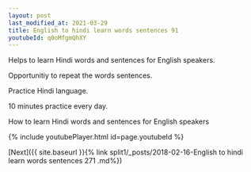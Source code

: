 ```yaml
---
layout: post
last_modified_at: 2021-03-29
title: English to hindi learn words sentences 91 
youtubeId: q0oMfgmQhXY
---
```

 
 
Helps to learn Hindi words and sentences for English speakers.

Opportunitiy to repeat the words sentences. 

Practice Hindi language. 
 
10 minutes practice every day. 
 
How to learn Hindi words and sentences for English speakers 
 
{% include youtubePlayer.html id=page.youtubeId %}
 
 
[Next]({{ site.baseurl }}{% link  split1/_posts/2018-02-16-English to hindi learn words sentences 271 .md%})
 

